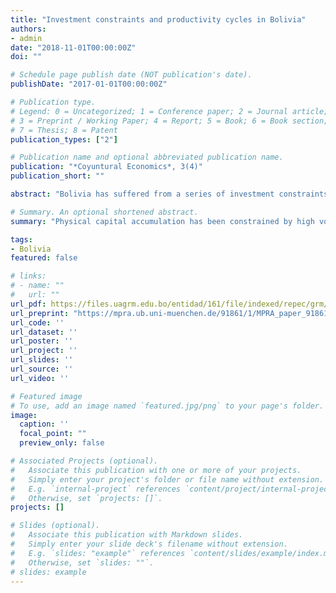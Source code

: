 ```yaml
---
title: "Investment constraints and productivity cycles in Bolivia"
authors:
- admin
date: "2018-11-01T00:00:00Z"
doi: ""

# Schedule page publish date (NOT publication's date).
publishDate: "2017-01-01T00:00:00Z"

# Publication type.
# Legend: 0 = Uncategorized; 1 = Conference paper; 2 = Journal article;
# 3 = Preprint / Working Paper; 4 = Report; 5 = Book; 6 = Book section;
# 7 = Thesis; 8 = Patent
publication_types: ["2"]

# Publication name and optional abbreviated publication name.
publication: "*Coyuntural Economics*, 3(4)"
publication_short: ""

abstract: "Bolivia has suffered from a series of investment constraints and negative productivity cycles in the last half-century. In this context, this article first presents suggestive empirical evidence that physical capital accumulation has been constrained by high volatility in investment per worker, low marginal product of capital, and high adjustment costs. Next, the article presents evidence about the cyclical behavior of Bolivia’s total factor productivity (TFP) during the 1980-2008 period. As expected, the cyclical dynamics of TFP are shaped by cyclical variables such as terms of trade and fluctuations in the real exchange. However, economic policy variables (such as macroeconomic stabilization and external debt management), institutional variables (such as democracy and civil rights) and initial conditions also appear to be significant when explaining the behavior of Bolivia’s TFP."

# Summary. An optional shortened abstract.
summary: "Physical capital accumulation has been constrained by high volatility in investment per worker, low marginal product of capital, and high adjustment costs. The cyclical dynamics of TFP are shaped by cyclical variables such as terms of trade and fluctuations in the real exchange. However, economic policy variables (such as macroeconomic stabilization and external debt management), institutional variables (such as democracy and civil rights) and initial conditions also appear to be significant when explaining the behavior of Bolivia’s TFP."

tags:
- Bolivia
featured: false

# links:
# - name: ""
#   url: ""
url_pdf: https://files.uagrm.edu.bo/entidad/161/file/indexed/repec/grm/ecoyun/201811.pdf
url_preprint: "https://mpra.ub.uni-muenchen.de/91861/1/MPRA_paper_91861.pdf"
url_code: ''
url_dataset: ''
url_poster: ''
url_project: ''
url_slides: ''
url_source: ''
url_video: ''

# Featured image
# To use, add an image named `featured.jpg/png` to your page's folder.
image:
  caption: ''
  focal_point: ""
  preview_only: false

# Associated Projects (optional).
#   Associate this publication with one or more of your projects.
#   Simply enter your project's folder or file name without extension.
#   E.g. `internal-project` references `content/project/internal-project/index.md`.
#   Otherwise, set `projects: []`.
projects: []

# Slides (optional).
#   Associate this publication with Markdown slides.
#   Simply enter your slide deck's filename without extension.
#   E.g. `slides: "example"` references `content/slides/example/index.md`.
#   Otherwise, set `slides: ""`.
# slides: example
---
```

